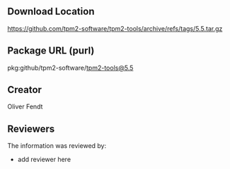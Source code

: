 ## Download Location

https://github.com/tpm2-software/tpm2-tools/archive/refs/tags/5.5.tar.gz

## Package URL (purl)

pkg:github/tpm2-software/tpm2-tools@5.5

## Creator

Oliver Fendt

## Reviewers

The information was reviewed by:

* add reviewer here
